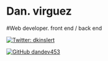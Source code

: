 # Dan. virguez
#Web developer. front end / back end

[![Twitter: dkinslert](https://img.shields.io/twitter/follow/dkinslert?style=social)](https://twitter.com/dkinslert)

[![GitHub dandev453](https://img.shields.io/github/followers/dkinslert?label=follow&style=social)](https://github.com/dandev453)
